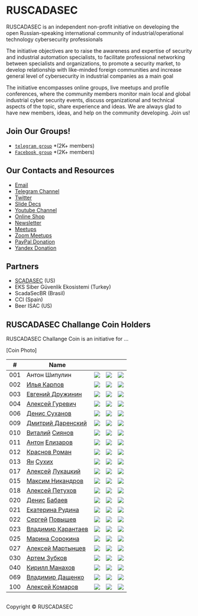 

# RUSCADASEC 
RUSCADASEC is an independent non-profit initiative on developing the open Russian-speaking international community of industrial/operational technology cybersecurity professionals

The initiative objectives are to raise the awareness and expertise of security and industrial automation specialists, to facilitate professional networking between specialists and organizations, to promote a security market, to develop relationship with like-minded foreign communities and increase general level of cybersecurity in industrial companies as a main goal

The initiative encompasses online groups, live meetups and profile conferences, where the community members monitor main local and global industrial cyber security events, discuss organizational and technical aspects of the topic, share experience and ideas. We are always glad to have new members, ideas, and help on the community developing. Join us!

## Join Our Groups!

* [`telegram group`](https://t.me/RUSCADASEC) *(2K+ members)
* [`Facebook group`](https://www.facebook.com/groups/RUSCADASEC.ORG) *(2K+ members)




## Our Contacts and Resources

* [Email](mailto:info@ruscadasec.com)
* [Telegram Channel](https://t.me/ruscadasecnews)
* [Twitter](https://twitter.com/RUSCADASEC)
* [Slide Decs](https://speakerdeck.com/ruscadasec)
* [Youtube Channel](https://www.youtube.com/channel/UCLGBGUsWM9zjPIQbSmfzG1w)
* [Online Shop](http://ruscadasec.printdirect.ru/)
* [Newsletter](https://ruscadasec.us20.list-manage.com/subscribe/post?u=a01e4b7393b917c5bad9805f3&id=fdb45fbc20)
* [Meetups](https://ruscadasec.timepad.ru/events/)
* [Zoom Meetups](http://bit.ly/rssmeetup)
* [PayPal Donation](http://paypal.me/RUSCADASEC)
* [Yandex Donation](https://sobe.ru/na/ruscadasec)

## Partners

* [SCADASEC](https://groups.io/g/scadasec/) (US)
* EKS Siber Güvenlik Ekosistemi (Turkey)
* ScadaSecBR (Brasil)
* CCI (Spain)
* Beer ISAC (US)

## RUSCADASEC Challange Coin Holders 

RUSCADASEC Challange Coin is an initiative for ...

[Coin Photo]

[1]: 013-twitter.png
[2]: 010-linkedin.png
[3]: 001-facebook.png

[0021]: http://www.twitter.com
[0022]: https://www.linkedin.com
[0023]: https://www.facebook.com


|#|Name||||
|---|---|---|---|---|
| 001 | Антон Шипулин | [![][1]](https://twitter.com/shipulin_anton) | [![][2]](https://www.linkedin.com/in/shipulin) | [![][3]](https://www.facebook.com/anton.shipulin.7) |
| 002 | [Илья Карпов](https://www.facebook.com/silentemptiness) | [![][1]](http://www.twitter.com) | [![][2]](https://www.linkedin.com) | [![][3]](https://www.facebook.com) |
| 003 | [Евгений Дружинин](https://www.facebook.com/evgeniy.druzhinin)  | [![][1]](http://www.twitter.com) | [![][2]](https://www.linkedin.com) | [![][3]](https://www.facebook.com) |
| 004 | [Алексей Гуревич](https://www.facebook.com/alexey.gurevich.71)  | [![][1]](http://www.twitter.com) | [![][2]](https://www.linkedin.com) | [![][3]](https://www.facebook.com) |
| 006 | [Денис Суханов](https://www.facebook.com/viewpnt) | [![][1]](http://www.twitter.com) | [![][2]](https://www.linkedin.com) | [![][3]](https://www.facebook.com) |
| 009 | [Дмитрий Даренский](https://www.facebook.com/dmitry.darensky) | [![][1]](http://www.twitter.com) | [![][2]](https://www.linkedin.com) | [![][3]](https://www.facebook.com) |
| 010 | [Виталий](https://t.me/Siyanov84) [Сиянов](https://www.facebook.com/profile.php?id=1366303731) | [![][1]](http://www.twitter.com) | [![][2]](https://www.linkedin.com) | [![][3]](https://www.facebook.com) |
| 011 | [Антон](https://t.me/Toha_Elizarov) [Елизаров](https://www.facebook.com/profile.php?id=100001365592965) | [![][1]](http://www.twitter.com) | [![][2]](https://www.linkedin.com) | [![][3]](https://www.facebook.com) |
| 012 | [Краснов Роман](https://www.facebook.com/roman.krasnov.90) | [![][1]](http://www.twitter.com) | [![][2]](https://www.linkedin.com) | [![][3]](https://www.facebook.com) |
| 013 | [Ян](https://t.me/YanS_Andreevich) [Сухих](https://www.facebook.com/yan.andreevich) | [![][1]](http://www.twitter.com) | [![][2]](https://www.linkedin.com) | [![][3]](https://www.facebook.com) |
| 017 | [Алексей](https://t.me/alukatsk) [Лукацкий](https://www.facebook.com/alexey.lukatsky) | [![][1]](http://www.twitter.com) | [![][2]](https://www.linkedin.com) | [![][3]](https://www.facebook.com) |
| 015 | [Максим Никандров](https://www.facebook.com/maxim.nikandrov) | [![][1]](http://www.twitter.com) | [![][2]](https://www.linkedin.com) | [![][3]](https://www.facebook.com) |
| 018 | [Алексей Петухов](https://www.facebook.com/petyhovav) | [![][1]](http://www.twitter.com) | [![][2]](https://www.linkedin.com) | [![][3]](https://www.facebook.com) |
| 020 | [Денис](https://t.me/mihruitka) [Бабаев](https://www.facebook.com/denis.babaev) | [![][1]](http://www.twitter.com) | [![][2]](https://www.linkedin.com) | [![][3]](https://www.facebook.com) |
| 021 |[Екатерина Рудина](https://www.facebook.com/ekaterina.rudina.3) | [![][1]](http://www.twitter.com) | [![][2]](https://www.linkedin.com) | [![][3]](https://www.facebook.com) |
| 022 | [Сергей](https://t.me/Greylam) [Повышев](https://www.facebook.com/profile.php?id=100004347582964) | [![][1]](http://www.twitter.com) | [![][2]](https://www.linkedin.com) | [![][3]](https://www.facebook.com) |
| 023 | [Владимир Карантаев](https://www.facebook.com/vladimir.karantaev) | [![][1]](http://www.twitter.com) | [![][2]](https://www.linkedin.com) | [![][3]](https://www.facebook.com) |
| 025 | [Марина Сорокина](https://www.facebook.com/Mar.Sorokina) | [![][1]](http://www.twitter.com) | [![][2]](https://www.linkedin.com) | [![][3]](https://www.facebook.com) |
| 027 | [Алексей Мартынцев](https://www.facebook.com/alex.martyntsev) | [![][1]](http://www.twitter.com) | [![][2]](https://www.linkedin.com) | [![][3]](https://www.facebook.com) |
| 030 | [Артем Зубков](https://www.facebook.com/artem.zubkov.37) | [![][1]](http://www.twitter.com) | [![][2]](https://www.linkedin.com) | [![][3]](https://www.facebook.com) |
| 040 | [Кирилл Манахов](https://www.facebook.com/kirill.manakhov) | [![][1]](http://www.twitter.com) | [![][2]](https://www.linkedin.com) | [![][3]](https://www.facebook.com) |
| 069 | [Владимир Дащенко](https://www.facebook.com/vovka.vovka) | [![][1]](http://www.twitter.com) | [![][2]](https://www.linkedin.com) | [![][3]](https://www.facebook.com) |
| 100 | [Алексей Комаров](https://zlonov.com) | [![][1]](http://www.twitter.com) | [![][2]](https://www.linkedin.com) | [![][3]](https://www.facebook.com) |


##

Copyright © RUSCADASEC
